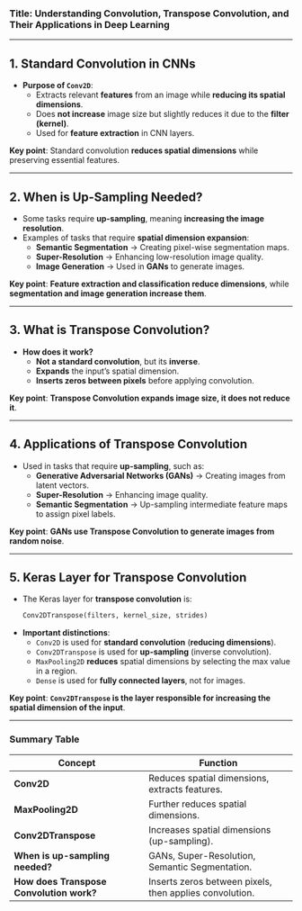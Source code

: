 ### **Title: Understanding Convolution, Transpose Convolution, and Their Applications in Deep Learning**

---

## **1. Standard Convolution in CNNs**  
- **Purpose of `Conv2D`**:  
  - Extracts relevant **features** from an image while **reducing its spatial dimensions**.
  - Does **not increase** image size but slightly reduces it due to the **filter (kernel)**.
  - Used for **feature extraction** in CNN layers.

**Key point**: Standard convolution **reduces spatial dimensions** while preserving essential features.

---

## **2. When is Up-Sampling Needed?**  
- Some tasks require **up-sampling**, meaning **increasing the image resolution**.
- Examples of tasks that require **spatial dimension expansion**:
  - **Semantic Segmentation** → Creating pixel-wise segmentation maps.
  - **Super-Resolution** → Enhancing low-resolution image quality.
  - **Image Generation** → Used in **GANs** to generate images.

**Key point**: **Feature extraction and classification reduce dimensions**, while **segmentation and image generation increase them**.

---

## **3. What is Transpose Convolution?**
- **How does it work?**
  - **Not a standard convolution**, but its **inverse**.
  - **Expands** the input’s spatial dimension.
  - **Inserts zeros between pixels** before applying convolution.

**Key point**: **Transpose Convolution expands image size, it does not reduce it**.

---

## **4. Applications of Transpose Convolution**
- Used in tasks that require **up-sampling**, such as:
  - **Generative Adversarial Networks (GANs)** → Creating images from latent vectors.  
  - **Super-Resolution** → Enhancing image quality.  
  - **Semantic Segmentation** → Up-sampling intermediate feature maps to assign pixel labels.

**Key point**: **GANs use Transpose Convolution to generate images from random noise**.

---

## **5. Keras Layer for Transpose Convolution**
- The Keras layer for **transpose convolution** is:
  ```python
  Conv2DTranspose(filters, kernel_size, strides)
  ```
- **Important distinctions**:
  - `Conv2D` is used for **standard convolution** (**reducing dimensions**).
  - `Conv2DTranspose` is used for **up-sampling** (inverse convolution).
  - `MaxPooling2D` **reduces** spatial dimensions by selecting the max value in a region.
  - `Dense` is used for **fully connected layers**, not for images.

**Key point**: **`Conv2DTranspose` is the layer responsible for increasing the spatial dimension of the input**.

---

### **Summary Table**
| **Concept**               | **Function**                                  |
|---------------------------|---------------------------------------------|
| **Conv2D**                 | Reduces spatial dimensions, extracts features. |
| **MaxPooling2D**           | Further reduces spatial dimensions. |
| **Conv2DTranspose**        | Increases spatial dimensions (up-sampling). |
| **When is up-sampling needed?** | GANs, Super-Resolution, Semantic Segmentation. |
| **How does Transpose Convolution work?** | Inserts zeros between pixels, then applies convolution. |

